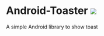 # Android-Toaster [![](https://jitpack.io/v/philipxj/Android-Toaster.svg)](https://jitpack.io/#philipxj/Android-Toaster)
A simple Android library to show toast

